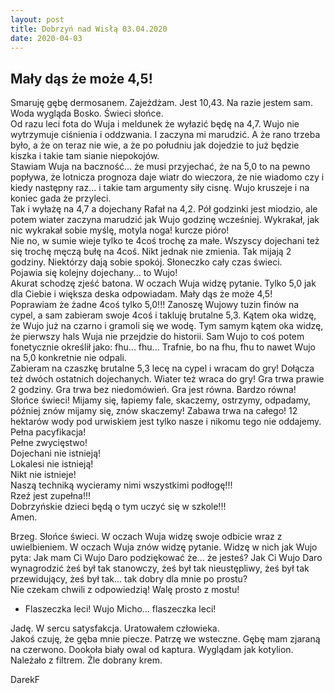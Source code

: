 ```yaml
---
layout: post
title: Dobrzyń nad Wisłą 03.04.2020
date: 2020-04-03
---
```


## Mały dąs że może 4,5!  

Smaruję gębę dermosanem. Zajeżdżam. Jest 10,43. Na razie jestem sam. 
Woda wygląda Bosko. Świeci słońce.  
Od razu leci fota do Wuja i meldunek że wyłazić będę na 4,7. 
Wujo nie wytrzymuje ciśnienia i oddzwania. I zaczyna mi marudzić. 
A że rano trzeba było, a że on teraz nie wie, 
a że po południu jak dojedzie to już będzie kiszka i takie tam sianie niepokojów.  
Stawiam Wuja na baczność... że musi przyjechać, że na 5,0 to na pewno popływa, 
że lotnicza prognoza daje wiatr do wieczora, 
że nie wiadomo czy i kiedy następny raz... i takie tam argumenty siły cisnę. 
Wujo kruszeje i na koniec gada że przyleci.  
Tak i wyłażę na 4,7 a dojechany Rafał na 4,2. Pół godzinki jest miodzio, 
ale potem wiater zaczyna marudzić jak Wujo godzinę wcześniej. 
Wykrakał, jak nic wykrakał sobie myślę, motyla noga! kurcze pióro!  
Nie no, w sumie wieje tylko te 4coś trochę za małe. 
Wszyscy dojechani też się trochę męczą bułę na 4coś. Nikt jednak nie zmienia. 
Tak mijają 2 godziny. Niektórzy dają sobie spokój. Słoneczko cały czas świeci.  
Pojawia się kolejny dojechany... to Wujo!  
Akurat schodzę zjeść batona. W oczach Wuja widzę pytanie. 
Tylko 5,0 jak dla Ciebie i większa deska odpowiadam. Mały dąs że może 4,5!  
Poprawiam że żadne 4coś tylko 5,0!!! Zanoszę Wujowy tuzin finów na cypel, 
a sam zabieram swoje 4coś i takluję brutalne 5,3. 
Kątem oka widzę, że Wujo już na czarno i gramoli się we wodę. 
Tym samym kątem oka widzę, że pierwszy hals Wuja nie przejdzie do historii. 
Sam Wujo to coś potem fonetycznie określił jako: fhu... fhu... 
Trafnie, bo na fhu, fhu to nawet Wujo na 5,0 konkretnie nie odpali.  
Zabieram na czaszkę brutalne 5,3 lecę na cypel i wracam do gry!
Dołącza też dwóch ostatnich dojechanych. Wiater też wraca do gry! 
Gra trwa prawie 2 godziny. Gra trwa bez niedomówień. Gra jest równa. Bardzo równa! 
Słońce świeci! Mijamy się, łapiemy fale, skaczemy, ostrzymy, odpadamy, 
później znów mijamy się, znów skaczemy! Zabawa trwa na całego! 
12 hektarów wody pod urwiskiem jest tylko nasze i nikomu tego nie oddajemy.  
Pełna pacyfikacja!  
Pełne zwycięstwo!  
Dojechani nie istnieją!  
Lokalesi nie istnieją!  
Nikt nie istnieje!  
Naszą techniką wycieramy nimi wszystkimi podłogę!!!  
Rzeź jest zupełna!!!  
Dobrzyńskie dzieci będą o tym uczyć się w szkole!!!  
Amen.  

Brzeg. Słońce świeci. W oczach Wuja widzę swoje odbicie wraz z uwielbieniem. 
W oczach Wuja znów widzę pytanie. Widzę w nich jak Wujo pyta: 
Jak mam Ci Wujo Daro podziękować że... że jesteś? 
Jak Ci Wujo Daro wynagrodzić żeś był tak stanowczy, 
żeś był tak nieustępliwy, żeś był tak przewidujący, żeś był tak... tak dobry dla mnie po prostu?  
Nie czekam chwili z odpowiedzią! Walę prosto z mostu!  
- Flaszeczka leci! Wujo Micho... flaszeczka leci!  

Jadę. W sercu satysfakcja. Uratowałem człowieka.  
Jakoś czuję, że gęba mnie piecze. Patrzę we wsteczne. Gębę mam zjaraną na czerwono. 
Dookoła biały owal od kaptura. 
Wyglądam jak kotylion. Należało z filtrem. Źle dobrany krem.  

DarekF

